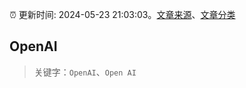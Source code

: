 :alarm_clock: 更新时间: 2024-05-23 21:03:03。[文章来源](/README.md)、[文章分类](/TAGS.md)

## OpenAI


> 关键字：`OpenAI`、`Open AI`



